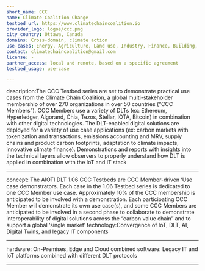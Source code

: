 ```yaml
---
short_name: CCC
name: Climate Coalition Change
testbed_url: https://www.climatechaincoalition.io
provider_logo: logos/ccc.png
city_country: Ottawa, Canada
domains: Cross-domain, climate action
use-cases: Energy, Agriculture, Land use, Industry, Finance, Building, Transportation
contact: climatechaincoalition@gmail.com
license: -
partner_access: local and remote, based on a specific agreement
testbed_usage: use-case

---
```

description:The CCC Testbed series are set to demonstrate practical use cases from the Climate Chain Coalition, a global multi-stakeholder membership of over 270 organizations in over 50 countries (“CCC Members”). CCC Members use a variety of DLTs (ex: Ethereum, Hyperledger, Algorand, Chia, Tezos, Stellar, IOTA, Bitcoin) in combination with other digital technologies. The DLT-enabled digital solutions are deployed for a variety of use case applications (ex: carbon markets with tokenization and transactions, emissions accounting and MRV, supply chains and product carbon footprints, adaptation to climate impacts, innovative climate finance). Demonstrations and reports with insights into the technical layers allow observers to properly understand how DLT is applied in combination with the IoT and IT stack

---
concept: The AIOTI DLT 1.06 CCC Testbeds are CCC Member-driven ‘Use case demonstrators. Each case in the 1.06 Testbed series is dedicated to one CCC Member use case. Approximately 10% of the CCC membership is anticipated to be involved with a demonstration. Each participating CCC Member will demonstrate its own use case(s), and some CCC Members are anticipated to be involved in a second phase to collaborate to demonstrate interoperability of digital solutions across the “carbon value chain” and to support a global ‘single market’
technology:Convergence of IoT, DLT, AI, Digital Twins, and legacy IT components

---
hardware: On-Premises, Edge and Cloud combined
software: Legacy IT and IoT platforms combined with different DLT protocols

---
